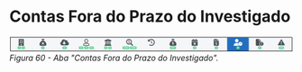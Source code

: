 # Contas Fora do Prazo do Investigado

![Aba "Contas Fora do Prazo do Investigado"](img/AbaForaDoPrazoInvestigado.png)<br>
*Figura 60 - Aba "Contas Fora do Prazo do Investigado".* <br><br>

<!-- Mateus não soube me explicar essa parte e não há no manual antigo. -->



